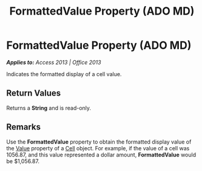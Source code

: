 ﻿---
title: FormattedValue Property (ADO MD)
TOCTitle: FormattedValue Property (ADO MD)
ms:assetid: ea7962f2-b08b-52c9-34e5-c5490c72662f
ms:mtpsurl: https://msdn.microsoft.com/en-us/library/JJ250189(v=office.15)
ms:contentKeyID: 48548464
ms.date: 09/18/2015
mtps_version: v=office.15
---

# FormattedValue Property (ADO MD)


_**Applies to:** Access 2013 | Office 2013_

Indicates the formatted display of a cell value.

## Return Values

Returns a **String** and is read-only.

## Remarks

Use the **FormattedValue** property to obtain the formatted display value of the [Value](value-property-ado-md.md) property of a [Cell](cell-object-ado-md.md) object. For example, if the value of a cell was 1056.87, and this value represented a dollar amount, **FormattedValue** would be $1,056.87.

